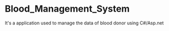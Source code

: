# Blood_Management_System
It's a application used to manage the data of blood donor using C#/Asp.net
